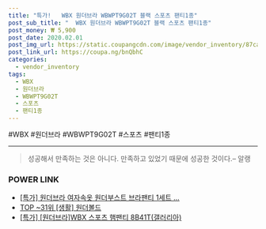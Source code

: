 ```yaml
--- 
title: "특가!   WBX 원더브라 WBWPT9G02T 블랙 스포츠 팬티1종" 
post_sub_title: "  WBX 원더브라 WBWPT9G02T 블랙 스포츠 팬티1종" 
post_money: ₩ 5,900 
post_date: 2020.02.01 
post_img_url: https://static.coupangcdn.com/image/vendor_inventory/87ca/cf49bf0ed63ab0c0b6b40c20eda4ec86ec4b70dca598c3c0d5c1c6b531e9.jpg 
post_link_url: https://coupa.ng/bnQbhC 
categories: 
  - vendor_inventory 
tags: 
  - WBX 
  - 원더브라 
  - WBWPT9G02T 
  - 스포츠 
  - 팬티1종 
--- 
```

  #WBX #원더브라 #WBWPT9G02T #스포츠 #팬티1종 
<hr> 

> 성공해서 만족하는 것은 아니다. 만족하고 있었기 때문에 성공한 것이다.– 알랭 


### POWER LINK

* <a href="https://blog.naver.com/santokki14/221788253779" target="_blank">[특가] 원더브라 여자속옷 원더부스트 브라팬티 1세트 ...</a>
* <a href="https://blog.naver.com/an0733/221787069389" target="_blank"> TOP ~31위 [생활] 원더볼드</a>
* <a href="https://blog.naver.com/an0733/221792645184" target="_blank">[특가] [원더브라]WBX 스포츠 햄팬티 8B41T(갤러리아)</a>
